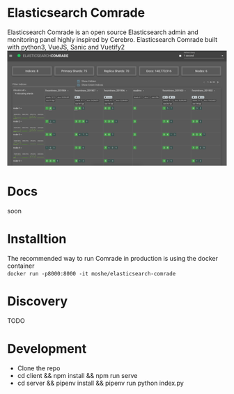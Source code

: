 # Elasticsearch Comrade
Elasticsearch Comrade is an open source Elasticsearch admin and monitoring panel highly inspired by Cerebro.
Elasticsearch Comrade built with python3, VueJS, Sanic and Vuetify2
![Alt text](/docs/screenshots/main_dark.png?raw=true "Optional Title")

# Docs
soon

# Installtion
The recommended way to run Comrade in production is using the docker container  
`docker run -p8000:8000 -it moshe/elasticsearch-comrade`

# Discovery
TODO

# Development
- Clone the repo
- cd client && npm install && npm run serve
- cd server && pipenv install && pipenv run python index.py
